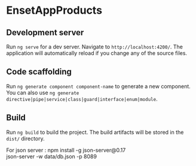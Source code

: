 # EnsetAppProducts


## Development server

Run `ng serve` for a dev server. Navigate to `http://localhost:4200/`. The application will automatically reload if you change any of the source files.

## Code scaffolding

Run `ng generate component component-name` to generate a new component. You can also use `ng generate directive|pipe|service|class|guard|interface|enum|module`.

## Build

Run `ng build` to build the project. The build artifacts will be stored in the `dist/` directory.

<p>
For json server : <span class="text-bg-primary">npm install -g json-server@0.17</span> <br>
json-server -w data/db.json -p 8089 
</p>
